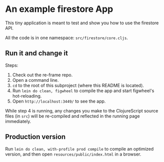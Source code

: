 # An example firestore App

This tiny application is meant to test and show you how to use the firestore API.

All the code is in one namespace: `src/firestore/core.cljs`.

## Run it and change it

Steps:

1. Check out the re-frame repo.
2. Open a command line.
3. `cd` to the root of this subproject (where this README is located).
4. Run `lein do clean, figwheel` to compile the app and start figwheel's hot-reloading.
5. Open `http://localhost:3449/` to see the app.

While step 4 is running, any changes you make to the ClojureScript source files
(in `src`) will be re-compiled and reflected in the running page immediately.

## Production version

Run `lein do clean, with-profile prod compile` to compile an optimized version,
and then open `resources/public/index.html` in a browser.
